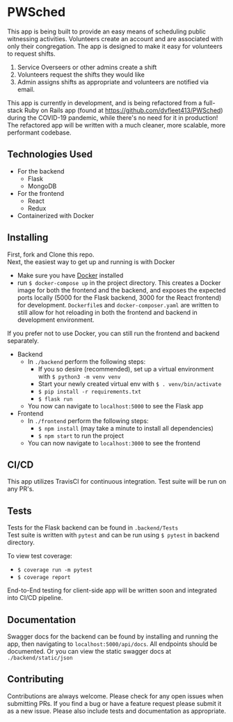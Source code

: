 # PWSched

This app is being built to provide an easy means of scheduling public witnessing activities. Volunteers create an account and are associated with only their congregation. The app is designed to make it easy for volunteers to request shifts.
1. Service Overseers or other admins create a shift
2. Volunteers request the shifts they would like
3. Admin assigns shifts as appropriate and volunteers are notified via email.

This app is currently in development, and is being refactored from a full-stack Ruby on Rails app (found at https://github.com/dvfleet413/PWSched) during the COVID-19 pandemic, while there's no need for it in production!  The refactored app will be written with a much cleaner, more scalable, more performant codebase.

## Technologies Used

- For the backend  
  - Flask
  - MongoDB
- For the frontend
  - React
  - Redux
- Containerized with Docker

## Installing

First, fork and Clone this repo.  
Next, the easiest way to get up and running is with Docker

- Make sure you have [Docker](https://www.docker.com/get-started) installed  
- run `$ docker-compose up` in the project directory.  This creates a Docker image for both the frontend and the backend, and exposes the expected ports locally (5000 for the Flask backend, 3000 for the React frontend) for development.  `Dockerfile`s and `docker-composer.yaml` are written to still allow for hot reloading in both the frontend and backend in development environment.

If you prefer not to use Docker, you can still run the frontend and backend separately.

- Backend  
  - In `./backend` perform the following steps: 
    - If you so desire (recommended), set up a virtual environment with `$ python3 -m venv venv`
    - Start your newly created virtual env with `$ . venv/bin/activate`
    - `$ pip install -r requirements.txt`
    - `$ flask run`
  - You now can navigate to `localhost:5000` to see the Flask app
- Frontend
  - In `./frontend` perform the following steps:
    - `$ npm install` (may take a minute to install all dependencies)
    - `$ npm start` to run the project
  - You can now navigate to `localhost:3000` to see the frontend

## CI/CD

This app utilizes TravisCI for continuous integration. Test suite will be run on any PR's.  

## Tests

Tests for the Flask backend can be found in `.backend/Tests`  
Test suite is written with `pytest` and can be run using `$ pytest` in backend directory.

To view test coverage:  
- `$ coverage run -m pytest`
- `$ coverage report`

End-to-End testing for client-side app will be written soon and integrated into CI/CD pipeline.

## Documentation

Swagger docs for the backend can be found by installing and running the app, then navigating to `localhost:5000/api/docs`.  All endpoints should be documented.
Or you can view the static swagger docs at `./backend/static/json`

## Contributing

Contributions are always welcome.  Please check for any open issues when submitting PRs. If you find a bug or have a feature request please submit it as a new issue. Please also include tests and documentation as appropriate.